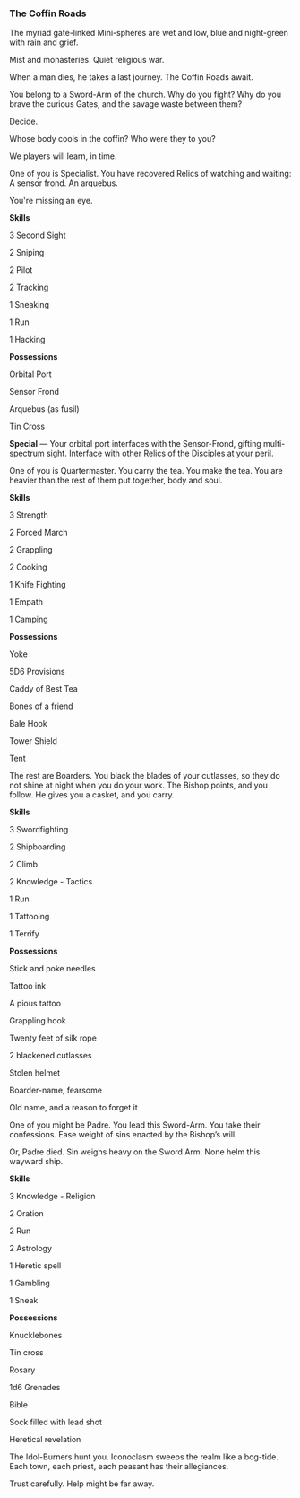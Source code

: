 ### The Coffin Roads

The myriad gate-linked Mini-spheres are wet and low, blue and night-green with rain and grief.

Mist and monasteries. Quiet religious war.

When a man dies, he takes a last journey. The Coffin Roads await.

You belong to a Sword-Arm of the church. Why do you fight? Why do you brave the curious Gates, and the savage waste between them? 

Decide.

Whose body cools in the coffin? Who were they to you? 

We players will learn, in time.

One of you is Specialist. You have recovered Relics of watching and waiting: A sensor frond. An arquebus. 

You're missing an eye.

**Skills**

3 Second Sight

2 Sniping

2 Pilot

2 Tracking

1 Sneaking

1 Run

1 Hacking

**Possessions**

Orbital Port

Sensor Frond

Arquebus (as fusil)

Tin Cross

**Special** — Your orbital port interfaces with the Sensor-Frond, gifting multi-spectrum sight. Interface with other Relics of the Disciples at your peril.

One of you is Quartermaster. You carry the tea. You make the tea. You are heavier than the rest of them put together, body and soul.

**Skills**

3 Strength

2 Forced March

2 Grappling

2 Cooking

1 Knife Fighting

1 Empath

1 Camping

**Possessions**

Yoke

5D6 Provisions

Caddy of Best Tea

Bones of a friend

Bale Hook

Tower Shield

Tent

The rest are Boarders. You black the blades of your cutlasses, so they do not shine at night when you do your work. The Bishop points, and you follow. He gives you a casket, and you carry.

**Skills**

3 Swordfighting

2 Shipboarding

2 Climb

2 Knowledge - Tactics

1 Run

1 Tattooing

1 Terrify

**Possessions**

Stick and poke needles

Tattoo ink

A pious tattoo

Grappling hook

Twenty feet of silk rope

2 blackened cutlasses

Stolen helmet

Boarder-name, fearsome

Old name, and a reason to forget it

One of you might be Padre. You lead this Sword-Arm. You take their confessions. Ease weight of sins enacted by the Bishop’s will.

Or, Padre died. Sin weighs heavy on the Sword Arm. None helm this wayward ship.

**Skills**

3 Knowledge - Religion

2 Oration

2 Run

2 Astrology

1 Heretic spell

1 Gambling

1 Sneak

**Possessions**

Knucklebones

Tin cross

Rosary

1d6 Grenades

Bible

Sock filled with lead shot

Heretical revelation

The Idol-Burners hunt you. Iconoclasm sweeps the realm like a bog-tide. Each town, each priest, each peasant has their allegiances.

Trust carefully. Help might be far away.
